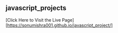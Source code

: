 ## javascript_projects

[Click Here to Visit the Live Page] [https://sonumishra001.github.io/javascript_project/]

